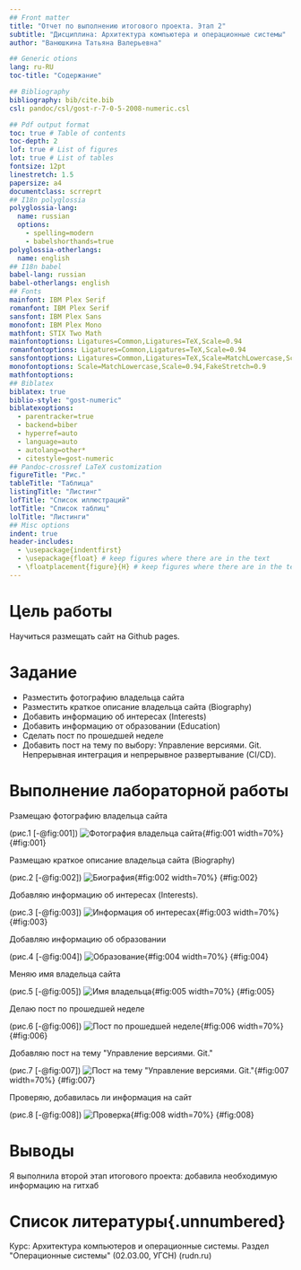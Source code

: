 ```yaml
---
## Front matter
title: "Отчет по выполнению итогового проекта. Этап 2"
subtitle: "Дисциплина: Архитектура компьютера и операционные системы"
author: "Ванюшкина Татьяна Валерьевна"

## Generic otions
lang: ru-RU
toc-title: "Содержание"

## Bibliography
bibliography: bib/cite.bib
csl: pandoc/csl/gost-r-7-0-5-2008-numeric.csl

## Pdf output format
toc: true # Table of contents
toc-depth: 2
lof: true # List of figures
lot: true # List of tables
fontsize: 12pt
linestretch: 1.5
papersize: a4
documentclass: scrreprt
## I18n polyglossia
polyglossia-lang:
  name: russian
  options:
	- spelling=modern
	- babelshorthands=true
polyglossia-otherlangs:
  name: english
## I18n babel
babel-lang: russian
babel-otherlangs: english
## Fonts
mainfont: IBM Plex Serif
romanfont: IBM Plex Serif
sansfont: IBM Plex Sans
monofont: IBM Plex Mono
mathfont: STIX Two Math
mainfontoptions: Ligatures=Common,Ligatures=TeX,Scale=0.94
romanfontoptions: Ligatures=Common,Ligatures=TeX,Scale=0.94
sansfontoptions: Ligatures=Common,Ligatures=TeX,Scale=MatchLowercase,Scale=0.94
monofontoptions: Scale=MatchLowercase,Scale=0.94,FakeStretch=0.9
mathfontoptions:
## Biblatex
biblatex: true
biblio-style: "gost-numeric"
biblatexoptions:
  - parentracker=true
  - backend=biber
  - hyperref=auto
  - language=auto
  - autolang=other*
  - citestyle=gost-numeric
## Pandoc-crossref LaTeX customization
figureTitle: "Рис."
tableTitle: "Таблица"
listingTitle: "Листинг"
lofTitle: "Список иллюстраций"
lotTitle: "Список таблиц"
lolTitle: "Листинги"
## Misc options
indent: true
header-includes:
  - \usepackage{indentfirst}
  - \usepackage{float} # keep figures where there are in the text
  - \floatplacement{figure}{H} # keep figures where there are in the text
---
```


# Цель работы

Научиться размещать сайт на Github pages.

# Задание

- Разместить фотографию владельца сайта
- Разместить краткое описание владельца сайта (Biography)
- Добавить информацию об интересах (Interests)
- Добавить информацию от образовании (Education)
- Сделать пост по прошедшей неделe
- Добавить пост на тему по выбору:
Управление версиями. Git.
Непрерывная интеграция и непрерывное развертывание (CI/CD).


# Выполнение лабораторной работы

Рзамещаю фотографию владельца сайта

(рис.1 [-@fig:001])
![Фотография владельца сайта](image/1){#fig:001 width=70%}
{#fig:001}

Размещаю краткое описание владельца сайта (Biography)

(рис.2 [-@fig:002])
![Биография](image/2){#fig:002 width=70%}
{#fig:002}

Добавляю  информацию об интересах (Interests).

(рис.3 [-@fig:003])
![Информация об интересах](image/3){#fig:003 width=70%}
{#fig:003}

Добавляю информацию об образовании 

(рис.4 [-@fig:004])
![Образование](image/4){#fig:004 width=70%}
{#fig:004}

Меняю имя владельца сайта

(рис.5 [-@fig:005])
![Имя владельца](image/5){#fig:005 width=70%}
{#fig:005}

Делаю пост по прошедшей неделе

(рис.6 [-@fig:006])
![Пост по прошедшей неделе](image/6){#fig:006 width=70%}
{#fig:006}

Добавляю пост на тему "Управление версиями. Git."

(рис.7 [-@fig:007])
![Пост на тему "Управление версиями. Git."](image/7){#fig:007 width=70%}
{#fig:007}

Проверяю, добавилась ли информация на сайт

(рис.8 [-@fig:008])
![Проверка](image/8){#fig:008 width=70%}
{#fig:008}

# Выводы

Я выполнила второй этап итогового проекта: добавила необходимую информацию на гитхаб

# Список литературы{.unnumbered}

Курс: Архитектура компьютеров и операционные системы. Раздел "Операционные системы" (02.03.00, УГСН) (rudn.ru)

